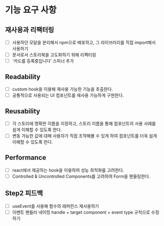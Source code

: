 # 기능 요구 사항

## 재사용과 리팩터링

- [ ] 사용하던 모달을 분리해서 npm으로 배포하고, 그 라이브러리를 직접 import해서 사용하기
- [ ] 문서로서 스토리북을 고도화하기 위해 리팩터링
- [ ] '카드를 등록중입니다' 스피너 추가

## Readability

- [ ] custom hook을 이용해 재사용 가능한 기능을 추출한다.
- [ ] 공통적으로 사용되는 UI 컴포넌트를 재사용 가능하게 구현한다.

## Reusability

- [ ] 각 스토리에 명확한 이름을 지정하고, 스토리 이름을 통해 컴포넌트의 사용 사례를 쉽게 이해할 수 있도록 한다.
- [ ] 변동 가능한 값에 대해 사용자가 직접 조작해볼 수 있게 하여 컴포넌트를 더욱 쉽게 이해할 수 있도록 한다.

## Performance

- [ ] react에서 제공하는 hook을 이용하여 성능 최적화를 고려한다.
- [ ] Controlled & Uncontrolled Components를 고려하여 Form을 핸들링한다.

## Step2 피드백

- [ ] useEvent를 사용해 함수의 레퍼런스 재사용하기
- [ ] 이벤트 핸들러 네이밍 handle + target component + event type 규칙으로 수정하기
